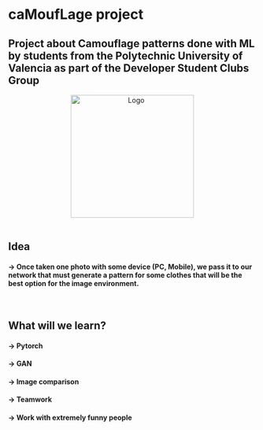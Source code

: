 <h1> caMoufLage project </h1>
<h2>Project about Camouflage patterns done with ML by students from the Polytechnic University of Valencia as part of the Developer Student Clubs Group</h2>
<center><img src="http://dsc.webs.upv.es/img/camouflage.jpg" alt="Logo" width="250" height="250"></center>
<br>
<h2>Idea</h2>
<h4>→ Once taken one photo with some device (PC, Mobile), we pass it to our network that must generate a pattern for some clothes that will be the best option for the image environment.</h4>
<br>
<h2>What will we learn?</h2>
<h4>→ Pytorch</h4>
<h4>→ GAN</h4>
<h4>→ Image comparison</h4>
<h4>→ Teamwork </h4>
<h4>→ Work with extremely funny people</h4><br>


